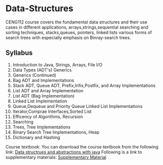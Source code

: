 # Data-Structures
CENG112 course covers the fundamental data structures and their use cases in different 
applications, arrays,strings,sequential searching and sorting techniques, stacks,queues, 
pointers, linked lists various forms of search trees with especially emphasis on Binray-search
trees.

## Syllabus 

1. Introduction to Java, Strings, Arrays, File I/O
2. Data Types (ADT's) Generics
3. Generics (Continued)
4. Bag ADT and Implementations
5. Stack ADT, Queue ADT, Prefix,Infix,Postfix, and Array Implementations
6. List ADT and Array Implementation
7. List ADT (Bag Implementation)
8. Linked List Implementation
9. Queue,Dequeue and Priority Queue Linked List Implementations
10. Iterator,Comprae Interfaces,Sorted List
11. Efficency of Algorithms, Recursion
12. Searching
13. Trees, Tree Implementations
14. Binary Search Tree Implementations, Heap
15. Dictionary and Hashing 

Course textbook: You can download the course textbook from the following link: [Data structrues and abstractions with java](/Textbooks)
Following is a link to supplementary materials: [Supplementary Material](/Supplementary_Material)
